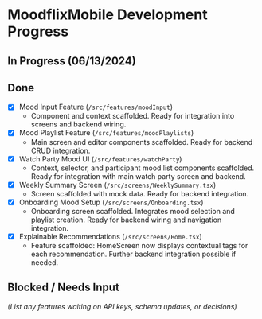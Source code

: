 # MoodflixMobile Development Progress

## In Progress (06/13/2024)

## Done
- [x] Mood Input Feature (`/src/features/moodInput`)
  - Component and context scaffolded. Ready for integration into screens and backend wiring.
- [x] Mood Playlist Feature (`/src/features/moodPlaylists`)
  - Main screen and editor components scaffolded. Ready for backend CRUD integration.
- [x] Watch Party Mood UI (`/src/features/watchParty`)
  - Context, selector, and participant mood list components scaffolded. Ready for integration with main watch party screen and backend.
- [x] Weekly Summary Screen (`/src/screens/WeeklySummary.tsx`)
  - Screen scaffolded with mock data. Ready for backend integration.
- [x] Onboarding Mood Setup (`/src/screens/Onboarding.tsx`)
  - Onboarding screen scaffolded. Integrates mood selection and playlist creation. Ready for backend wiring and navigation integration.
- [x] Explainable Recommendations (`/src/screens/Home.tsx`)
  - Feature scaffolded: HomeScreen now displays contextual tags for each recommendation. Further backend integration possible if needed.

## Blocked / Needs Input
*(List any features waiting on API keys, schema updates, or decisions)* 